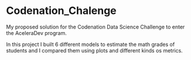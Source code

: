# Codenation_Chalenge

My proposed solution for the Codenation Data Science Challenge to enter the AceleraDev program.

In this project I built 6 different models to estimate the math grades of students and I compared them using plots and different kinds os metrics.
